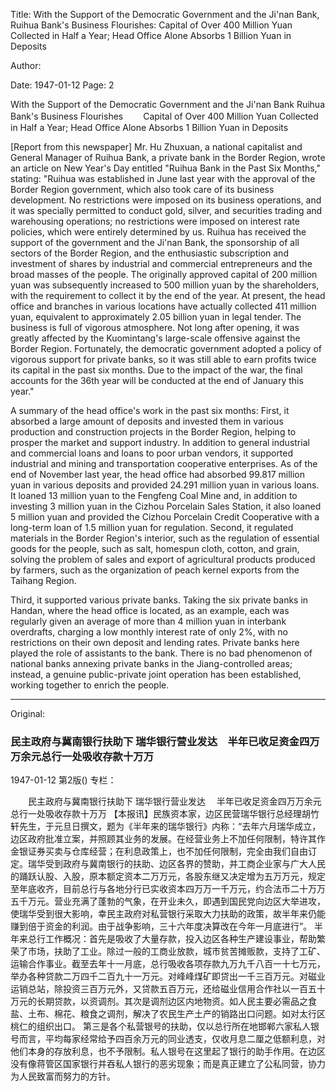 Title: With the Support of the Democratic Government and the Ji'nan Bank, Ruihua Bank's Business Flourishes: Capital of Over 400 Million Yuan Collected in Half a Year; Head Office Alone Absorbs 1 Billion Yuan in Deposits

Author:

Date: 1947-01-12
Page: 2

With the Support of the Democratic Government and the Ji'nan Bank
Ruihua Bank's Business Flourishes
　　Capital of Over 400 Million Yuan Collected in Half a Year; Head Office Alone Absorbs 1 Billion Yuan in Deposits

[Report from this newspaper] Mr. Hu Zhuxuan, a national capitalist and General Manager of Ruihua Bank, a private bank in the Border Region, wrote an article on New Year's Day entitled "Ruihua Bank in the Past Six Months," stating: "Ruihua was established in June last year with the approval of the Border Region government, which also took care of its business development. No restrictions were imposed on its business operations, and it was specially permitted to conduct gold, silver, and securities trading and warehousing operations; no restrictions were imposed on interest rate policies, which were entirely determined by us. Ruihua has received the support of the government and the Ji'nan Bank, the sponsorship of all sectors of the Border Region, and the enthusiastic subscription and investment of shares by industrial and commercial entrepreneurs and the broad masses of the people. The originally approved capital of 200 million yuan was subsequently increased to 500 million yuan by the shareholders, with the requirement to collect it by the end of the year. At present, the head office and branches in various locations have actually collected 411 million yuan, equivalent to approximately 2.05 billion yuan in legal tender. The business is full of vigorous atmosphere. Not long after opening, it was greatly affected by the Kuomintang's large-scale offensive against the Border Region. Fortunately, the democratic government adopted a policy of vigorous support for private banks, so it was still able to earn profits twice its capital in the past six months. Due to the impact of the war, the final accounts for the 36th year will be conducted at the end of January this year."

A summary of the head office's work in the past six months: First, it absorbed a large amount of deposits and invested them in various production and construction projects in the Border Region, helping to prosper the market and support industry. In addition to general industrial and commercial loans and loans to poor urban vendors, it supported industrial and mining and transportation cooperative enterprises. As of the end of November last year, the head office had absorbed 99.817 million yuan in various deposits and provided 24.291 million yuan in various loans. It loaned 13 million yuan to the Fengfeng Coal Mine and, in addition to investing 3 million yuan in the Cizhou Porcelain Sales Station, it also loaned 5 million yuan and provided the Cizhou Porcelain Credit Cooperative with a long-term loan of 1.5 million yuan for regulation. Second, it regulated materials in the Border Region's interior, such as the regulation of essential goods for the people, such as salt, homespun cloth, cotton, and grain, solving the problem of sales and export of agricultural products produced by farmers, such as the organization of peach kernel exports from the Taihang Region.

Third, it supported various private banks. Taking the six private banks in Handan, where the head office is located, as an example, each was regularly given an average of more than 4 million yuan in interbank overdrafts, charging a low monthly interest rate of only 2%, with no restrictions on their own deposit and lending rates. Private banks here played the role of assistants to the bank. There is no bad phenomenon of national banks annexing private banks in the Jiang-controlled areas; instead, a genuine public-private joint operation has been established, working together to enrich the people.



<hr /> 

Original: 


### 民主政府与冀南银行扶助下  瑞华银行营业发达　半年已收足资金四万万余元总行一处吸收存款十万万

1947-01-12
第2版()
专栏：

　　民主政府与冀南银行扶助下
    瑞华银行营业发达
  　半年已收足资金四万万余元总行一处吸收存款十万万
    【本报讯】民族资本家，边区民营瑞华银行总经理胡竹轩先生，于元旦日撰文，题为《半年来的瑞华银行》内称：“去年六月瑞华成立，边区政府批准立案，并照顾其业务的发展。在经营业务上不加任何限制，特许其作金银证券买卖与仓库经营；在利息政策上，也不加任何限制，完全由我们自由订定。瑞华受到政府与冀南银行的扶助、边区各界的赞助，并工商企业家与广大人民的踊跃认股、入股，原本额定资本二万万元，各股东继又决定增为五万万元，规定至年底收齐，目前总行与各地分行已实收资本四万万一千万元，约合法币二十万万五千万元。营业充满了蓬勃的气象，在开业未久，即遇到国民党向边区大举进攻，使瑞华受到很大影响，幸民主政府对私营银行采取大力扶助的政策，故半年来仍能赚到倍于资金的利润。由于战争影响，三十六年度决算改在今年一月底进行”。
    半年来总行工作概况：首先是吸收了大量存款，投入边区各种生产建设事业，帮助繁荣了市场，扶助了工业。除过一般的工商业放款，城市贫苦摊贩款，支持了工矿、运输合作事业。截至去年十一月底，总行吸收各项存款九万九千八百一十七万元，举办各种贷款二万四千二百九十一万元。对峰峰煤矿即贷出一千三百万元。对磁业运销总站，除投资三百万元外，又贷款五百万元，还给磁业信用合作社以一百五十万元的长期贷款，以资调剂。其次是调剂边区内地物资。如人民主要必需品之食盐、土布、棉花、粮食之调剂，解决了农民生产土产的销路出口问题。如对太行区桃仁的组织出口。
    第三是各个私营银号的扶助，仅以总行所在地邯郸六家私人银号而言，平均每家经常给予四百余万元的同业透支，仅收月息二厘之低额利息，对他们本身的存放利息，也不予限制。私人银号在这里起了银行的助手作用。在边区没有像蒋管区国家银行并吞私人银行的恶劣现象；而是真正建立了公私同营，协力为人民致富而努力的方针。
